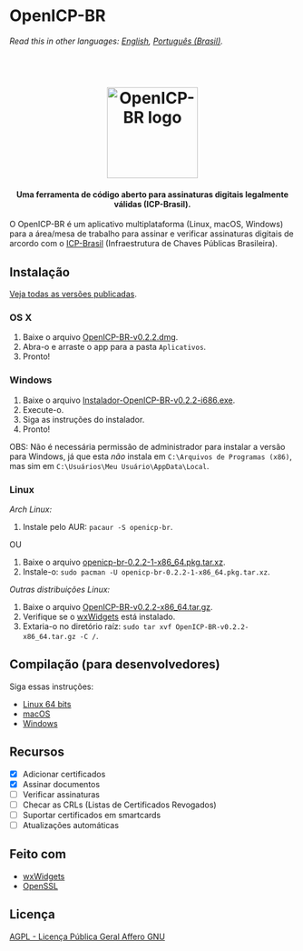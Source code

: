 # OpenICP-BR
*Read this in other languages: [English](README.md), [Português (Brasil)](README.pt-BR.md).*

<h1 align="center">
  <br>
  <img src="https://github.com/gjvnq/OpenICP-BR/blob/master/res/logo-512.png" alt="OpenICP-BR logo" width="160">
</h1>

<h4 align="center">Uma ferramenta de código aberto para assinaturas digitais legalmente válidas (ICP-Brasil).</h4>

O OpenICP-BR é um aplicativo multiplataforma (Linux, macOS, Windows) para a área/mesa de trabalho para assinar e verificar assinaturas digitais de arcordo com o <a href="http://www.iti.gov.br/icp-brasil" target="_blank">ICP-Brasil</a> (Infraestrutura de Chaves Públicas Brasileira).

## Instalação

[Veja todas as versões publicadas](https://github.com/gjvnq/OpenICP-BR/releases).

### OS X

1. Baixe o arquivo [OpenICP-BR-v0.2.2.dmg](https://github.com/gjvnq/OpenICP-BR/releases/download/v0.2.2/OpenICP-BR-v0.2.2.dmg).
2. Abra-o e arraste o app para a pasta `Aplicativos`.
3. Pronto!

### Windows

1. Baixe o arquivo [Instalador-OpenICP-BR-v0.2.2-i686.exe](https://github.com/gjvnq/OpenICP-BR/releases/download/v0.2.2/Instalador-OpenICP-BR-v0.2.2-i686.exe).
2. Execute-o.
3. Siga as instruções do instalador.
4. Pronto!

OBS: Não é necessária permissão de administrador para instalar a versão para Windows, já que esta *não* instala em `C:\Arquivos de Programas (x86)`, mas sim em `C:\Usuários\Meu Usuário\AppData\Local`.

### Linux

*Arch Linux:*

1. Instale pelo AUR: `pacaur -S openicp-br`.

OU

1. Baixe o arquivo [openicp-br-0.2.2-1-x86_64.pkg.tar.xz](https://github.com/gjvnq/OpenICP-BR/releases/download/v0.2.2/openicp-br-0.2.2-1-x86_64.pkg.tar.xz).
2. Instale-o: `sudo pacman -U openicp-br-0.2.2-1-x86_64.pkg.tar.xz`.

*Outras distribuições Linux:*

1. Baixe o arquivo [OpenICP-BR-v0.2.2-x86_64.tar.gz](https://github.com/gjvnq/OpenICP-BR/releases/download/v0.2.2/OpenICP-BR-v0.2.2-x86_64.tar.gz).
2. Verifique se o [wxWidgets](https://wxwidgets.org) está instalado.
3. Extaria-o no diretório raíz: `sudo tar xvf OpenICP-BR-v0.2.2-x86_64.tar.gz -C /`.

## Compilação (para desenvolvedores)

Siga essas instruções:

  * [Linux 64 bits](COMPILE.linux.arch.64bit.md)
  * [macOS](COMPILE.macOS.md)
  * [Windows](COMPILE.win.md)

## Recursos

- [x] Adicionar certificados
- [x] Assinar documentos
- [ ] Verificar assinaturas
- [ ] Checar as CRLs (Listas de Certificados Revogados)
- [ ] Suportar certificados em smartcards
- [ ] Atualizações automáticas

## Feito com
- [wxWidgets](https://wxwidgets.org)
- [OpenSSL](https://www.openssl.org)

## Licença

[AGPL - Licença Pública Geral Affero GNU](http://licencas.softwarelivre.org/agpl-3.0.pt-br.html)